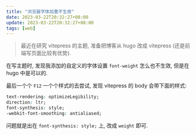 ```yaml
---
title: "浏览器字体加重不生效"
date: 2023-03-22T20:32:27+08:00
update: 2023-03-22T20:32:27+08:00
tags: [web]
---
```


> 最近在研究 vitepress 的主题, 准备把博客从 hugo 改成 vitepress (还是前端写页面比较有优势).

在写主题时, 发现我添加的自定义的字体设置 `font-weight` 怎么也不生效, 但是在 hugo 中是可以的.

最后一个个 `F12` 一个个样式的去尝试, 发现 vitepress 的 body 会带下面的样式:

```css
text-rendering: optimizeLegibility;
direction: ltr;
font-synthesis: style;
-webkit-font-smoothing: antialiased;
```

问题就是出在 `font-synthesis: style;` 上, 改成 `weight` 即可.

